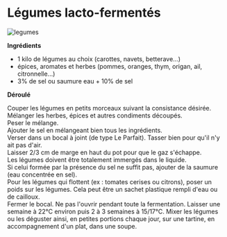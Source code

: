 # Légumes lacto-fermentés

![legumes](https://github.com/bndct-lmbrt/mes-recettes/blob/master/medias/energy-balls.jpg)

**Ingrédients**  
  
* 1 kilo de légumes au choix (carottes, navets, betterave...)
* épices, aromates et herbes  (pommes, oranges, thym, origan, ail, citronnelle...)
* 3% de sel ou saumure eau + 10% de sel 

**Déroulé**

Couper les légumes en petits morceaux suivant la consistance désirée.  
Mélanger les herbes, épices et autres condiments découpés.  
Peser le mélange.  
Ajouter le sel en mélangeant bien tous les ingrédients.  
Verser dans un bocal à joint (de type Le Parfait). 
Tasser bien pour qu'il n'y ait pas d'air.  
Laisser 2/3 cm de marge en haut du pot pour que le gaz s'échappe.  
Les légumes doivent être totalement immergés dans le liquide.  
Si celui formée par la présence du sel ne suffit pas, ajouter de la saumure (eau concentrée en sel).  
Pour les légumes qui flottent (ex : tomates cerises ou citrons), poser un poids sur les légumes. Cela peut être un sachet plastique rempli d'eau ou de cailloux.  
Fermer le bocal. Ne pas l'ouvrir pendant toute la fermentation.
Laisser une semaine à 22°C environ puis 2 à 3 semaines à 15/17°C.
Mixer les légumes ou les déguster ainsi, en petites portions chaque jour, sur une tartine, en accompagnement d'un plat, dans une soupe.


